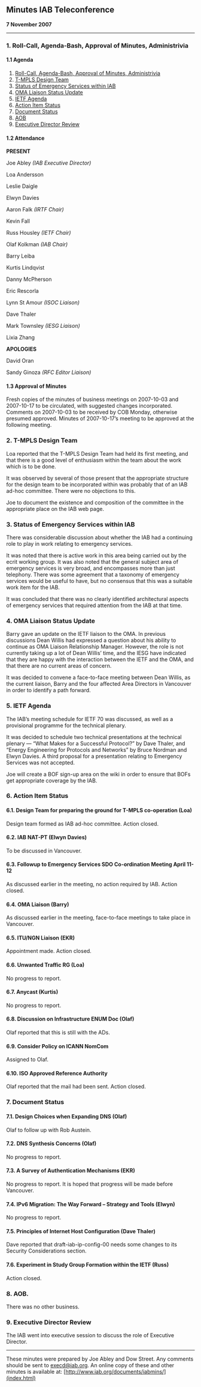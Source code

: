 
Minutes 
IAB Teleconference
---------------------------


**7 November 2007**




---


### 1. Roll-Call, Agenda-Bash, Approval of Minutes, Administrivia


#### 1.1 Agenda


1. [Roll-Call, Agenda-Bash, Approval of Minutes, Administrivia](#1)
2. [T-MPLS Design Team](#2)
3. [Status of Emergency Services within IAB](#3)
4. [OMA Liaison Status Update](#4)
5. [IETF Agenda](#5)
6. [Action Item Status](#6)
7. [Document Status](#7)
8. [AOB](#8)
9. [Executive Director Review](#9)


#### 1.2 Attendance


**PRESENT**  

Joe Abley *(IAB Executive Director)*  

Loa Andersson  

Leslie Daigle  

Elwyn Davies  

Aaron Falk  *(IRTF Chair)*   

Kevin Fall  

Russ Housley *(IETF Chair)*  

Olaf Kolkman *(IAB Chair)*  

Barry Leiba  

Kurtis Lindqvist  

Danny McPherson  

Eric Rescorla  

Lynn St Amour  *(ISOC Liaison)*  

Dave Thaler  

Mark Townsley *(IESG Liaison)*  

Lixia Zhang



**APOLOGIES**  

David Oran  

Sandy Ginoza  *(RFC Editor Liaison)*


#### 1.3 Approval of Minutes


Fresh copies of the minutes of business meetings on 2007-10-03 and 2007-10-17 to be circulated, with suggested changes incorporated. Comments on 2007-10-03 to be received by COB Monday, otherwise presumed approved. Minutes of 2007-10-17’s meeting to be approved at the following meeting.


### 2. T-MPLS Design Team


Loa reported that the T-MPLS Design Team had held its first meeting, and that there is a good level of enthusiasm within the team about the work which is to be done.


It was observed by several of those present that the appropriate structure for the design team to be incorporated within was probably that of an IAB ad-hoc committee. There were no objections to this.


Joe to document the existence and composition of the committee in the appropriate place on the IAB web page.


### 3. Status of Emergency Services within IAB


There was considerable discussion about whether the IAB had a continuing role to play in work relating to emergency services.


It was noted that there is active work in this area being carried out by the ecrit working group. It was also noted that the general subject area of emergency services is very broad, and encompasses more than just telephony. There was some agreement that a taxonomy of emergency services would be useful to have, but no consensus that this was a suitable work item for the IAB.


It was concluded that there was no clearly identified architectural aspects of emergency services that required attention from the IAB at that time.


### 4. OMA Liaison Status Update


Barry gave an update on the IETF liaison to the OMA. In previous discussions Dean Willis had expressed a question about his ability to continue as OMA Liaison Relationship Manager. However, the role is not currently taking up a lot of Dean Willis’ time, and the IESG have indicated that they are happy with the interaction between the IETF and the OMA, and that there are no current areas of concern.


It was decided to convene a face-to-face meeting between Dean Willis, as the current liaison, Barry and the four affected Area Directors in Vancouver in order to identify a path forward.


### 5. IETF Agenda


The IAB’s meeting schedule for IETF 70 was discussed, as well as a provisional programme for the technical plenary.


It was decided to schedule two technical presentations at the technical plenary — “What Makes for a Successful Protocol?” by Dave Thaler, and “Energy Engineering for Protocols and Networks” by Bruce Nordman and Elwyn Davies. A third proposal for a presentation relating to Emergency Services was not accepted.


Joe will create a BOF sign-up area on the wiki in order to ensure that BOFs get appropriate coverage by the IAB.


### 6. Action Item Status


#### 6.1. Design Team for preparing the ground for T-MPLS co-operation (Loa)


Design team formed as IAB ad-hoc committee. Action closed.


#### 6.2. IAB NAT-PT (Elwyn Davies)


To be discussed in Vancouver.


#### 6.3. Followup to Emergency Services SDO Co-ordination Meeting April 11-12


As discussed earlier in the meeting, no action required by IAB. Action closed.


#### 6.4. OMA Liaison (Barry)


As discussed earlier in the meeting, face-to-face meetings to take place in Vancouver.


#### 6.5. ITU/NGN Liaison (EKR)


Appointment made. Action closed.


#### 6.6. Unwanted Traffic RG (Loa)


No progress to report.


#### 6.7. Anycast (Kurtis)


No progress to report.


#### 6.8. Discussion on Infrastructure ENUM Doc (Olaf)


Olaf reported that this is still with the ADs.


#### 6.9. Consider Policy on ICANN NomCom


Assigned to Olaf.


#### 6.10. ISO Approved Reference Authority


Olaf reported that the mail had been sent. Action closed.


### 7. Document Status


#### 7.1. Design Choices when Expanding DNS (Olaf)


Olaf to follow up with Rob Austein.


#### 7.2. DNS Synthesis Concerns (Olaf)


No progress to report.


#### 7.3. A Survey of Authentication Mechanisms (EKR)


No progress to report. It is hoped that progress will be made before Vancouver.


#### 7.4. IPv6 Migration: The Way Forward – Strategy and Tools (Elwyn)


No progress to report.


#### 7.5. Principles of Internet Host Configuration (Dave Thaler)


Dave reported that draft-iab-ip-config-00 needs some changes to its Security Considerations section.


#### 7.6. Experiment in Study Group Formation within the IETF (Russ)


Action closed.


### 8. AOB.


There was no other business.


### 9. Executive Director Review


The IAB went into executive session to discuss the role of Executive Director.




---


These minutes were prepared by Joe Abley and Dow Street. Any comments should be sent to [execd@iab.org](mailto:execd@iab.org). An online copy of these and other minutes is available at: [http://www.iab.org/documents/iabmins/](index.html)


